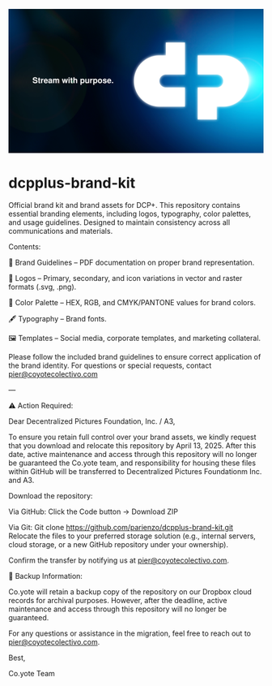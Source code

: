 ![dcpplus-brand-kit](logo.webp)

# dcpplus-brand-kit
Official brand kit and brand assets for DCP+. This repository contains essential branding elements, including logos, typography, color palettes, and usage guidelines. Designed to maintain consistency across all communications and materials.

Contents:

📏 Brand Guidelines – PDF documentation on proper brand representation.

📌 Logos – Primary, secondary, and icon variations in vector and raster formats (.svg, .png).

🎨 Color Palette – HEX, RGB, and CMYK/PANTONE values for brand colors.

🖋 Typography – Brand fonts.

🖼 Templates – Social media, corporate templates, and marketing collateral.

Please follow the included brand guidelines to ensure correct application of the brand identity. For questions or special requests, contact pier@coyotecolectivo.com

—

⚠️ Action Required:

Dear Decentralized Pictures Foundation, Inc. / A3,

To ensure you retain full control over your brand assets, we kindly request that you download and relocate this repository by April 13, 2025. After this date, active maintenance and access through this repository will no longer be guaranteed the Co.yote team, and responsibility for housing these files within GitHub will be transferred to Decentralized Pictures Foundationm Inc. and A3.

Download the repository:

Via GitHub: Click the Code button → Download ZIP

Via Git: Git clone https://github.com/parienzo/dcpplus-brand-kit.git
Relocate the files to your preferred storage solution (e.g., internal servers, cloud storage, or a new GitHub repository under your ownership).

Confirm the transfer by notifying us at pier@coyotecolectivo.com.

🔹 Backup Information:

Co.yote will retain a backup copy of the repository on our Dropbox cloud records for archival purposes. However, after the deadline, active maintenance and access through this repository will no longer be guaranteed.

For any questions or assistance in the migration, feel free to reach out to pier@coyotecolectivo.com.

Best,

Co.yote Team


